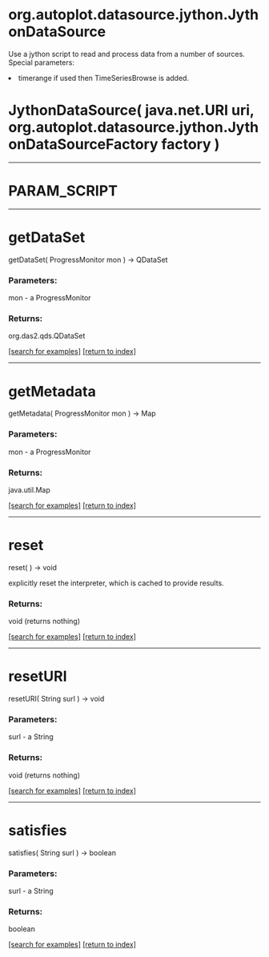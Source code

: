 # org.autoplot.datasource.jython.JythonDataSource

Use a jython script to read and process data from a number of sources.
 Special parameters:
 <li>  timerange  if used then TimeSeriesBrowse is added.

# JythonDataSource( java.net.URI uri, org.autoplot.datasource.jython.JythonDataSourceFactory factory )


***
<a name="PARAM_SCRIPT"></a>
# PARAM_SCRIPT



***
<a name="getDataSet"></a>
# getDataSet
getDataSet( ProgressMonitor mon ) &rarr; QDataSet



### Parameters:
mon - a ProgressMonitor

### Returns:
org.das2.qds.QDataSet


<a href="https://github.com/autoplot/dev/search?q=getDataSet&unscoped_q=getDataSet">[search for examples]</a>
<a href="https://github.com/autoplot/documentation/blob/master/javadoc/index-all.md">[return to index]</a>

***
<a name="getMetadata"></a>
# getMetadata
getMetadata( ProgressMonitor mon ) &rarr; Map



### Parameters:
mon - a ProgressMonitor

### Returns:
java.util.Map


<a href="https://github.com/autoplot/dev/search?q=getMetadata&unscoped_q=getMetadata">[search for examples]</a>
<a href="https://github.com/autoplot/documentation/blob/master/javadoc/index-all.md">[return to index]</a>

***
<a name="reset"></a>
# reset
reset(  ) &rarr; void

explicitly reset the interpreter, which is cached to provide results.

### Returns:
void (returns nothing)


<a href="https://github.com/autoplot/dev/search?q=reset&unscoped_q=reset">[search for examples]</a>
<a href="https://github.com/autoplot/documentation/blob/master/javadoc/index-all.md">[return to index]</a>

***
<a name="resetURI"></a>
# resetURI
resetURI( String surl ) &rarr; void



### Parameters:
surl - a String

### Returns:
void (returns nothing)


<a href="https://github.com/autoplot/dev/search?q=resetURI&unscoped_q=resetURI">[search for examples]</a>
<a href="https://github.com/autoplot/documentation/blob/master/javadoc/index-all.md">[return to index]</a>

***
<a name="satisfies"></a>
# satisfies
satisfies( String surl ) &rarr; boolean



### Parameters:
surl - a String

### Returns:
boolean


<a href="https://github.com/autoplot/dev/search?q=satisfies&unscoped_q=satisfies">[search for examples]</a>
<a href="https://github.com/autoplot/documentation/blob/master/javadoc/index-all.md">[return to index]</a>

